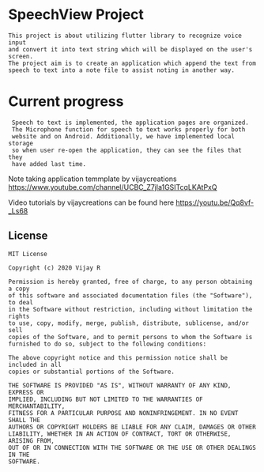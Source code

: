 # SpeechView Project

    This project is about utilizing flutter library to recognize voice input 
    and convert it into text string which will be displayed on the user's screen.
    The project aim is to create an application which append the text from 
    speech to text into a note file to assist noting in another way.

# Current progress

     Speech to text is implemented, the application pages are organized.
     The Microphone function for speech to text works properly for both
     website and on Android. Additionally, we have implemented local storage
     so when user re-open the application, they can see the files that they
     have added last time.


Note taking application temmplate by vijaycreations
https://www.youtube.com/channel/UCBC_Z7jla1GSITcqLKAtPxQ

Video tutorials by vijaycreations can be found here
https://youtu.be/Qq8vf-_Ls68

## License
```
MIT License

Copyright (c) 2020 Vijay R

Permission is hereby granted, free of charge, to any person obtaining a copy
of this software and associated documentation files (the "Software"), to deal
in the Software without restriction, including without limitation the rights
to use, copy, modify, merge, publish, distribute, sublicense, and/or sell
copies of the Software, and to permit persons to whom the Software is
furnished to do so, subject to the following conditions:

The above copyright notice and this permission notice shall be included in all
copies or substantial portions of the Software.

THE SOFTWARE IS PROVIDED "AS IS", WITHOUT WARRANTY OF ANY KIND, EXPRESS OR
IMPLIED, INCLUDING BUT NOT LIMITED TO THE WARRANTIES OF MERCHANTABILITY,
FITNESS FOR A PARTICULAR PURPOSE AND NONINFRINGEMENT. IN NO EVENT SHALL THE
AUTHORS OR COPYRIGHT HOLDERS BE LIABLE FOR ANY CLAIM, DAMAGES OR OTHER
LIABILITY, WHETHER IN AN ACTION OF CONTRACT, TORT OR OTHERWISE, ARISING FROM,
OUT OF OR IN CONNECTION WITH THE SOFTWARE OR THE USE OR OTHER DEALINGS IN THE
SOFTWARE.
```

